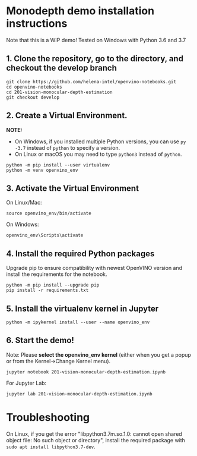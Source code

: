 # Monodepth demo installation instructions

Note that this is a WIP demo! Tested on Windows with Python 3.6 and 3.7


## 1. Clone the repository, go to the directory, and checkout the develop branch

```
git clone https://github.com/helena-intel/openvino-notebooks.git
cd openvino-notebooks
cd 201-vision-monocular-depth-estimation
git checkout develop
```

## 2. Create a Virtual Environment.

**NOTE:**
* On Windows, if you installed multiple Python versions, you can use `py -3.7` instead of `python` to specify a version.
* On Linux or macOS you may need to type `python3` instead of `python`.

```
python -m pip install --user virtualenv 
python -m venv openvino_env  
```

## 3. Activate the Virtual Environment

On Linux/Mac:
```
source openvino_env/bin/activate
```
On Windows:
```
openvino_env\Scripts\activate
```

## 4. Install the required Python packages

Upgrade pip to ensure compatibility with newest OpenVINO version and install the requirements for the notebook.

```
python -m pip install --upgrade pip
pip install -r requirements.txt
```


## 5. Install the virtualenv kernel in Jupyter

```
python -m ipykernel install --user --name openvino_env
```

## 6. Start the demo!

Note: Please **select the openvino_env kernel** (either when you get a popup or from the Kernel->Change Kernel menu).

```
jupyter notebook 201-vision-monocular-depth-estimation.ipynb  
```
For Jupyter Lab:
```
jupyter lab 201-vision-monocular-depth-estimation.ipynb  
```


# Troubleshooting

On Linux, if you get the error "libpython3.7m.so.1.0: cannot open shared object file: No such object or directory", install the required package with `sudo apt install libpython3.7-dev`.
